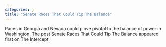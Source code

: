 ```yaml
---
categories: j
title: "Senate Races That Could Tip The Balance"
---
```

Races in Georgia and Nevada could prove pivotal to the balance of power in Washington.
The post Senate Races That Could Tip The Balance appeared first on The Intercept.
